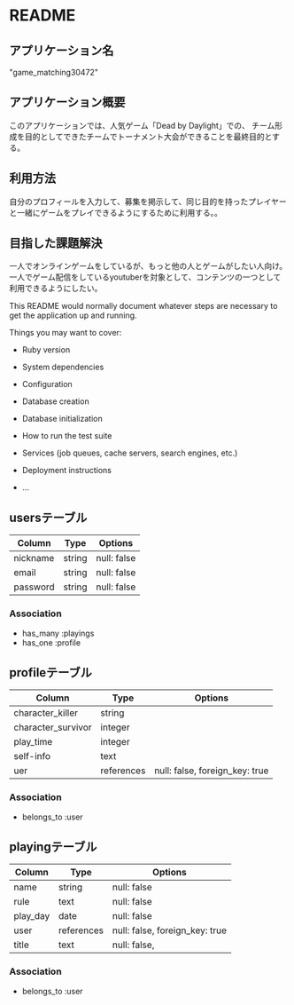 # README

## アプリケーション名
"game_matching30472"

## アプリケーション概要
このアプリケーションでは、人気ゲーム「Dead by Daylight」での、
チーム形成を目的としてできたチームでトーナメント大会ができることを最終目的とする。

## 利用方法
自分のプロフィールを入力して、募集を掲示して、同じ目的を持ったプレイヤーと一緒にゲームをプレイできるようにするために利用する。。

## 目指した課題解決
一人でオンラインゲームをしているが、もっと他の人とゲームがしたい人向け。
一人でゲーム配信をしているyoutuberを対象として、コンテンツの一つとして利用できるようにしたい。



This README would normally document whatever steps are necessary to get the
application up and running.

Things you may want to cover:

* Ruby version

* System dependencies

* Configuration

* Database creation

* Database initialization

* How to run the test suite

* Services (job queues, cache servers, search engines, etc.)

* Deployment instructions

* ...

## usersテーブル
| Column             | Type    | Options     |
| ------------------ | ------- | ----------- |
| nickname           | string  | null: false |
| email              | string  | null: false |
| password           | string  | null: false |

### Association
- has_many :playings
- has_one :profile

## profileテーブル
| Column             | Type       | Options                        |
| ------------------ | ---------- | ------------------------------ |
| character_killer   | string     |                                |
| character_survivor | integer    |                                |
| play_time          | integer    |                                |
| self-info          | text       |                                |
| uer                | references | null: false, foreign_key: true |

### Association
- belongs_to :user

## playingテーブル
| Column   | Type       | Options                        |
| -------- | ---------- | ------------------------------ |
| name     | string     | null: false                    |
| rule     | text       | null: false                    |
| play_day | date       | null: false                    |
| user     | references | null: false, foreign_key: true |
| title    | text       | null: false,                   |

### Association
- belongs_to :user


